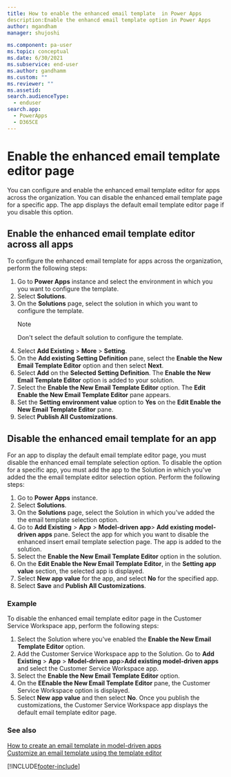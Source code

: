 ```yaml
---
title: How to enable the enhanced email template  in Power Apps
description:Enable the enhancd email template option in Power Apps
author: mgandham
manager: shujoshi

ms.component: pa-user
ms.topic: conceptual
ms.date: 6/30/2021
ms.subservice: end-user
ms.author: gandhamm
ms.custom: ""
ms.reviewer: ""
ms.assetid: 
search.audienceType: 
  - enduser
search.app: 
  - PowerApps
  - D365CE
---
```


# Enable the enhanced email template editor page
 
You can configure and enable the enhanced email template editor for apps across the organization. You can disable the enhanced email template page for a specific app. The app displays the default email template editor page if you disable this option.

## Enable the enhanced email template editor across all apps

To configure the enhanced email template for apps across the organization, perform the following steps:

1. Go to **Power Apps** instance and select the environment in which you you want to configure the template.
2. Select **Solutions**.
3. On the **Solutions** page, select the solution in which you want to configure the template.
   > [!NOTE]
   > Don't select the default solution to configure the template.
4. Select **Add Existing** > **More** > **Setting**.
5. On the **Add existing Setting Definition** pane, select the **Enable the New Email Template Editor** option and then select **Next**.
6. Select **Add** on the **Selected Setting Definition**. The **Enable the New Email Template Editor** option is added to your solution. 
7. Select the **Enable the New Email Template Editor** option. The **Edit Enable the New Email Template Editor** pane appears.
8. Set the **Setting environment value** option to **Yes** on the **Edit Enable the New Email Template Editor** pane.
9. Select **Publish All Customizations**.

## Disable the enhanced email template for an app

For an app to display the default email template editor page, you must disable the enhanced email template selection option. To disable the option for a specific app, you must add the app to the Solution in which you've added the the email template editor selection option. Perform the following steps:

1. Go to **Power Apps** instance.
2. Select **Solutions**.
1. On the **Solutions** page, select the Solution in which you've added the the email template selection option.
1. Go to **Add Existing** > **App** > **Model-driven app**> **Add existing model-driven apps** pane. Select the app for which you want to disable the enhanced insert email template selection page. The app is added to the solution. 
1. Select the **Enable the New Email Template Editor** option in the solution.
1. On the **Edit Enable the New Email Template Editor**, in the **Setting app value** section, the selected app is displayed. 
2. Select **New app value** for the app, and select **No** for the specified app. 
4. Select **Save** and **Publish All Customizations**.

### Example

To disable the enhanced email template editor page in the Customer Service Workspace app, perform the following steps:

1. Select the Solution where you've enabled the **Enable the New Email Template Editor** option.
2.  Add the Customer Service Workspace app to the Solution. Go to **Add Existing** > **App** > **Model-driven app**>**Add existing model-driven apps** and select the Customer Service Workspace app.
3.  Select the **Enable the New Email Template Editor** option. 
4.  On the **EEnable the New Email Template Editor** pane, the Customer Service Workspace option is displayed. 
5.  Select **New app value** and then select **No**. 
Once you publish the customizations, the Customer Service Workspace app displays the default email template editor page.


### See also

[How to create an email template  in model-driven apps](email-template-create.md)  
[Customize an email template using the template editor](cs-template-options.md)


[!INCLUDE[footer-include](../includes/footer-banner.md)]
